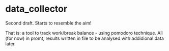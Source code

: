# data_collector

Second draft. Starts to resemble the aim!

That is: a tool to track work/break balance - using pomodoro technique. All (for now) in promt, results written in file to be analysed with addidional data later. 
